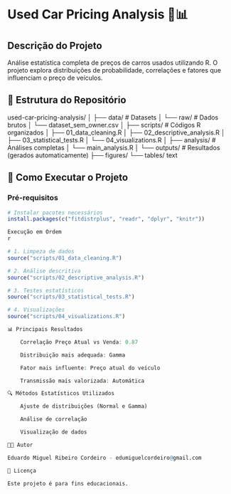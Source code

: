 # Used Car Pricing Analysis 🚗📊

## Descrição do Projeto
Análise estatística completa de preços de carros usados utilizando R. 
O projeto explora distribuições de probabilidade, correlações e fatores que influenciam o preço de veículos.

## 📁 Estrutura do Repositório

used-car-pricing-analysis/
│
├── data/ # Datasets
│ └── raw/ # Dados brutos
│ └── dataset_sem_owner.csv
│
├── scripts/ # Códigos R organizados
│ ├── 01_data_cleaning.R
│ ├── 02_descriptive_analysis.R
│ ├── 03_statistical_tests.R
│ └── 04_visualizations.R
│
├── analysis/ # Análises completas
│ └── main_analysis.R
│
└── outputs/ # Resultados (gerados automaticamente)
├── figures/
└── tables/
text


## 🚀 Como Executar o Projeto

### Pré-requisitos
```r
# Instalar pacotes necessários
install.packages(c("fitdistrplus", "readr", "dplyr", "knitr"))

Execução em Ordem
r

# 1. Limpeza de dados
source("scripts/01_data_cleaning.R")

# 2. Análise descritiva
source("scripts/02_descriptive_analysis.R")

# 3. Testes estatísticos
source("scripts/03_statistical_tests.R")

# 4. Visualizações
source("scripts/04_visualizations.R")

📊 Principais Resultados

    Correlação Preço Atual vs Venda: 0.87

    Distribuição mais adequada: Gamma

    Fator mais influente: Preço atual do veículo

    Transmissão mais valorizada: Automática

🔍 Métodos Estatísticos Utilizados

    Ajuste de distribuições (Normal e Gamma)

    Análise de correlação

    Visualização de dados

👨‍💻 Autor

Eduardo Miguel Ribeiro Cordeiro - edumiguelcordeiro@gmail.com

📄 Licença

Este projeto é para fins educacionais.
